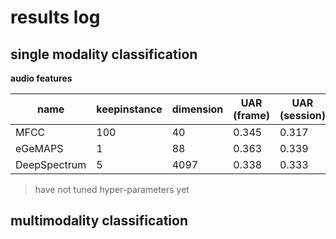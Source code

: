 # results log

## single modality classification

**audio features**

| name | keepinstance | dimension | UAR (frame) | UAR (session) |
| --   | --           | --        | --          | --            |
| MFCC | 100          | 40        | 0.345       | 0.317         |
| eGeMAPS | 1         | 88        | 0.363       | 0.339         |
| DeepSpectrum | 5    | 4097      | 0.338       | 0.333         |

> have not tuned hyper-parameters yet

## multimodality classification